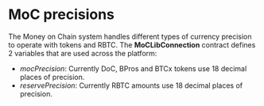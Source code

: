 # MoC precisions

The Money on Chain system handles different types of currency precision to operate with tokens and RBTC. The **MoCLibConnection** contract defines 2 variables that are used across the platform:

- _mocPrecision_: Currently DoC, BPros and BTCx tokens use 18 decimal places of precision.
- _reservePrecision_: Currently RBTC amounts use 18 decimal places of precision.
